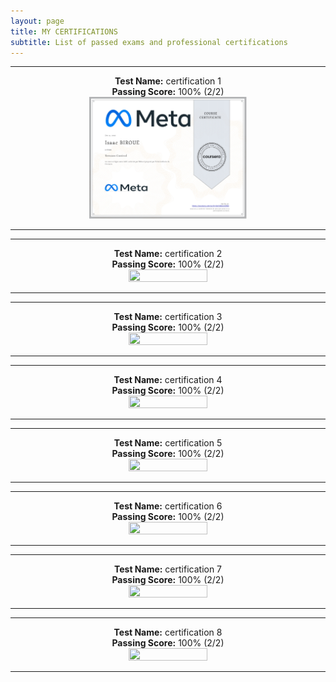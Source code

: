 ```yaml
---
layout: page
title: MY CERTIFICATIONS
subtitle: List of passed exams and professional certifications
---
```


--------------------------
<p align="center">
  <b>Test Name:</b> certification 1<br><b>Passing Score:</b> 100% (2/2) <br>
<a href="/assets/certificates/1.jpg"><img src="/assets/certificates/1.jpg" style="width: 50%; height: 50%"></a> <br> <hr>
</p>
<hr>
<p align="center">
  <b>Test Name:</b> certification 2<br><b>Passing Score:</b> 100% (2/2) <br>
<a href="/website/assets/certificates/2.jpg"><img src="/website/assets/certificates/2.jpg" style="width: 50%; height: 50%"></a> <br> <hr>
</p>
<hr>
<p align="center">
  <b>Test Name:</b> certification 3<br><b>Passing Score:</b> 100% (2/2) <br>
<a href="/website/assets/certificates/3.jpg"><img src="/website/assets/certificates/3.jpg" style="width: 50%; height: 50%"></a> <br> <hr>
</p>
<hr>
<p align="center">
  <b>Test Name:</b> certification 4<br><b>Passing Score:</b> 100% (2/2) <br>
<a href="/website/assets/certificates/4.jpg"><img src="/website/assets/certificates/4.jpg" style="width: 50%; height: 50%"></a> <br> <hr>
</p>
<hr>
<p align="center">
  <b>Test Name:</b> certification 5<br><b>Passing Score:</b> 100% (2/2) <br>
<a href="/website/assets/certificates/5.jpg"><img src="/website/assets/certificates/5.jpg" style="width: 50%; height: 50%"></a> <br> <hr>
</p>
<hr>
<p align="center">
  <b>Test Name:</b> certification 6<br><b>Passing Score:</b> 100% (2/2) <br>
<a href="/website/assets/certificates/6.jpg"><img src="/website/assets/certificates/6.jpg" style="width: 50%; height: 50%"></a> <br> <hr>
</p>
<hr>
<p align="center">
  <b>Test Name:</b> certification 7<br><b>Passing Score:</b> 100% (2/2) <br>
<a href="/website/assets/certificates/7.jpg"><img src="/website/assets/certificates/7.jpg" style="width: 50%; height: 50%"></a> <br> <hr>
</p>
<hr>
<p align="center">
  <b>Test Name:</b> certification 8<br><b>Passing Score:</b> 100% (2/2) <br>
<a href="/website/assets/certificates/8.jpg"><img src="/website/assets/certificates/8.jpg" style="width: 50%; height: 50%"></a> <br> <hr>
</p>


